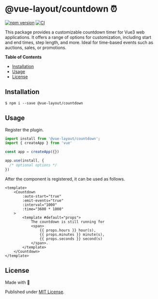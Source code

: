# @vue-layout/countdown ⏰

[![npm version](https://badge.fury.io/js/@vue-layout%2Fbasic.svg)](https://badge.fury.io/js/@vue-layout%2Fbasic)
[![CI](https://github.com/Tada5hi/vue-layout/actions/workflows/main.yml/badge.svg)](https://github.com/Tada5hi/vue-layout/actions/workflows/main.yml)

This package provides a customizable countdown timer for Vue3 web applications.
It offers a range of options for customization, including start and end times, step length, and more.
Ideal for time-based events such as auctions, sales, or promotions.

**Table of Contents**

- [Installation](#installation)
- [Usage](#usage)
- [License](#license)

## Installation

```
$ npm i --save @vue-layout/countdown
```

## Usage

Register the plugin.

```typescript
import install from '@vue-layout/countdown';
import { createApp } from 'vue'

const app = createApp({})

app.use(install, {
  /* optional options */
})
```

After the component is registered, it can be used as follows.

```vue
<template>
    <Countdown
        :auto-start="true"
        :emit-events="true"
        :interval="1000"
        :time="3600 * 1000"
    >
        <template #default="props">
            The countdown is still running for
            <span>
                {{ props.hours }} hour(s),
                {{ props.minutes }} minute(s),
                {{ props.seconds }} second(s)
            </span>.
        </template>
    </Countdown>
</template>
```

## License

Made with 💚

Published under [MIT License](./LICENSE).
